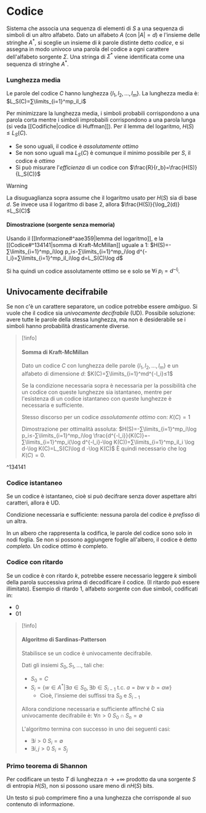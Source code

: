 # Codice

Sistema che associa una sequenza di elementi di $S$ a una sequenza di simboli di un altro alfabeto.
Dato un alfabeto $A$ (con $|A|=d$) e l'insieme delle stringhe $A^*$, si sceglie un insieme di $k$ parole distinte detto *codice*, e si assegna in modo univoco una parola del codice a ogni carattere dell'alfabeto sorgente $Σ$.
Una stringa di $Σ^*$ viene identificata come una sequenza di stringhe $A^*$.

### Lunghezza media

Le parole del codice $C$ hanno lunghezza $\{l_1,l_2,…,l_m\}$. La lunghezza media è:
$L_S(C)=∑\limits_{i=1}^mp_il_i$

Per minimizzare la lunghezza media, i simboli probabili corrispondono a una parola corta mentre i simboli improbabili corrispondono a una parola lunga (si veda [[Codifiche|codice di Huffman]]).
Per il lemma del logaritmo, $H(S)≤L_S(C)$.
- Se sono uguali, il codice è *assolutamente ottimo*
- Se non sono uguali ma $L_S(C)$ è comunque il minimo possibile per $S$, il codice è *ottimo*
- Si può misurare l'*efficienza* di un codice con $\frac{R}{r_b}=\frac{H(S)}{L_S(C)}$
>[!warning]
>La disuguaglianza sopra assume che il logaritmo usato per $H(S)$ sia di base $d$.
>Se invece usa il logaritmo di base $2$, allora $\frac{H(S)}{\log_2(d)}≤L_S(C)$

#### Dimostrazione (sorgente senza memoria)

Usando il [[Informazione#^aae359|lemma del logaritmo]], e la [[Codice#^134141|somma di Kraft-McMillan]] uguale a 1:
$H(S)=-∑\limits_{i=1}^mp_i\log p_i≤-∑\limits_{i=1}^mp_i\log d^{-l_i}=∑\limits_{i=1}^mp_il_i\log d=L_S(C)\log d$

Si ha quindi un codice assolutamente ottimo se e solo se $∀i\:p_i=d^{-l_i}$.

## Univocamente decifrabile

Se non c'è un carattere separatore, un codice potrebbe essere *ambiguo*. Si vuole che il codice sia *univocamente decifrabile* (UD).
Possibile soluzione: avere tutte le parole della stessa lunghezza, ma non è desiderabile se i simboli hanno probabilità drasticamente diverse.

>[!info]
>#### Somma di Kraft-McMillan
>
>Dato un codice $C$ con lunghezza delle parole $\{l_1,l_2,…,l_m\}$ e un alfabeto di dimensione $d$:
>$K(C)=∑\limits_{i=1}^md^{-l_i}≤1$
>
> Se la condizione necessaria sopra è necessaria per la possibilità che un codice con queste lunghezze sia istantaneo, mentre per l'esistenza di un codice istantaneo con queste lunghezze è necessaria e sufficiente.
>
>Stesso discorso per un codice *assolutamente ottimo* con:
>$K(C)=1$
>
>Dimostrazione per ottimalità assoluta:
>$H(S)=-∑\limits_{i=1}^mp_i\log p_i≤-∑\limits_{i=1}^mp_i\log \frac{d^{-l_i}}{K(C)}=-∑\limits_{i=1}^mp_i(\log d^{-l_i}-\log K(C))=∑\limits_{i=1}^mp_il_i \log d-\log K(C)=L_S(C)\log d -\log K(C)$
>È quindi necessario che $\log K(C)=0$.

^134141

### Codice istantaneo

Se un codice è istantaneo, cioè si può decifrare senza dover aspettare altri caratteri, allora è UD.

Condizione necessaria e sufficiente: nessuna parola del codice è *prefisso* di un altra.

In un albero che rappresenta la codifica, le parole del codice sono solo in nodi foglia.
Se non si possono aggiungere foglie all'albero, il codice è detto *completo*. Un codice ottimo è completo.

### Codice con ritardo

Se un codice è con ritardo $k$, potrebbe essere necessario leggere $k$ simboli della parola successiva prima di decodificare il codice. (Il ritardo può essere illimitato).
Esempio di ritardo 1, alfabeto sorgente con due simboli, codificati in:
- 0
- 01

>[!info]
>#### Algoritmo di Sardinas-Patterson
>Stabilisce se un codice è univocamente decifrabile.
>
>Dati gli insiemi $S_0,S_1,…,$ tali che:
>- $S_0=C$
>- $S_i=\{w∈A^*|∃a∈S_0,∃b∈S_{i-1} \text{ t.c. } a=bw∨b=aw\}$
>	- Cioè, l'insieme dei suffissi tra $S_0$ e $S_{i-1}$
>
>Allora condizione necessaria e sufficiente affinché C sia univocamente decifrabile è:
>$∀n>0 \: S_0∩S_n=∅$
>
>L'algoritmo termina con successo in uno dei seguenti casi:
>- $∃i> 0 \: S_i=∅$
>- $∃i,j> 0 \: S_i=S_j$

### Primo teorema di Shannon

Per codificare un testo $T$ di lunghezza $n→+∞$ prodotto da una sorgente $S$ di entropia $H(S)$, non si possono usare meno di $nH(S)$ bits.

Un testo si può comprimere fino a una lunghezza che corrisponde al suo contenuto di informazione.
